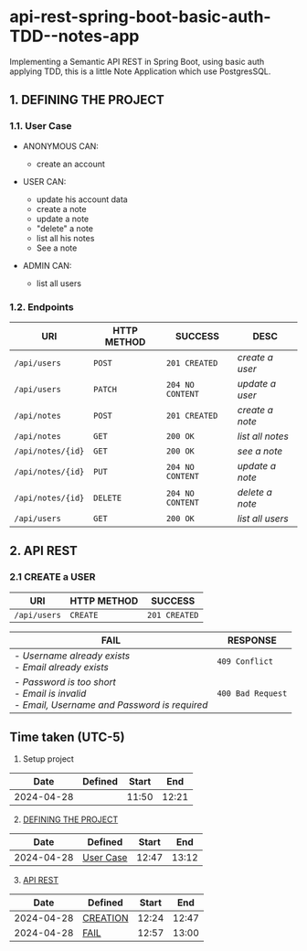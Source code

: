 # api-rest-spring-boot-basic-auth-TDD--notes-app

Implementing a Semantic API REST in Spring Boot, using basic auth applying TDD, this is a little Note Application which
use PostgresSQL.

## 1. DEFINING THE PROJECT

### 1.1. User Case

- ANONYMOUS CAN:
    - create an account


- USER CAN:
    - update his account data
    - create a note
    - update a note
    - "delete" a note
    - list all his notes
    - See a note

- ADMIN CAN:
    - list all users

### 1.2. Endpoints

| URI               | HTTP METHOD | SUCCESS          | DESC             |
|-------------------|-------------|------------------|------------------|
| `/api/users`      | `POST`      | `201 CREATED`    | _create a user_  |
| `/api/users`      | `PATCH`     | `204 NO CONTENT` | _update a user_  |
| `/api/notes`      | `POST`      | `201 CREATED`    | _create a note_  |
| `/api/notes`      | `GET`       | `200 OK`         | _list all notes_ |
| `/api/notes/{id}` | `GET`       | `200 OK`         | _see a note_     |
| `/api/notes/{id}` | `PUT`       | `204 NO CONTENT` | _update a note_  |
| `/api/notes/{id}` | `DELETE`    | `204 NO CONTENT` | _delete a note_  |
| `/api/users`      | `GET`       | `200 OK`         | _list all users_ |


## 2. API REST

### 2.1 CREATE a USER

| URI          | HTTP METHOD | SUCCESS       |
|--------------|-------------|---------------|
| `/api/users` | `CREATE`    | `201 CREATED` | 

| FAIL                                                                                                | RESPONSE          |
|-----------------------------------------------------------------------------------------------------|-------------------|
| - _Username already exists_<br/>- _Email already exists_                                            | `409 Conflict`    |
| - _Password is too short_<br/>- _Email is invalid_<br/>- _Email, Username and Password is required_ | `400 Bad Request` |



## Time taken (UTC-5)

1. Setup project

| Date       | Defined | Start | End   |
|------------|---------|-------|-------|
| 2024-04-28 |         | 11:50 | 12:21 |

2. [DEFINING THE PROJECT](#1-defining-the-project)

| Date       | Defined                    | Start | End   |
|------------|----------------------------|-------|-------|
| 2024-04-28 | [User Case](#11-user-case) | 12:47 | 13:12 |

3. [API REST](#API-REST)

| Date       | Defined                       | Start | End   |
|------------|-------------------------------|-------|-------|
| 2024-04-28 | [CREATION](#21-create-a-user) | 12:24 | 12:47 |
| 2024-04-28 | [FAIL](#fail)                 | 12:57 | 13:00 |
